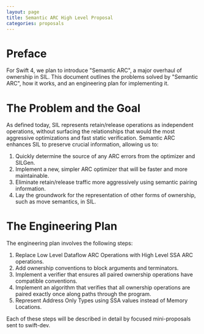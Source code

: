 ```yaml
---
layout: page
title: Semantic ARC High Level Proposal
categories: proposals
---
```


# Preface

For Swift 4, we plan to introduce "Semantic ARC", a major overhaul of ownership
in SIL. This document outlines the problems solved by "Semantic ARC", how it
works, and an engineering plan for implementing it.

# The Problem and the Goal

As defined today, SIL represents retain/release operations as independent
operations, without surfacing the relationships that would the most aggressive
optimizations and fast static verification. Semantic ARC enhances SIL to
preserve crucial information, allowing us to:

1. Quickly determine the source of any ARC errors from the optimizer and SILGen.
2. Implement a new, simpler ARC optimizer that will be faster and more
   maintainable.
3. Eliminate retain/release traffic more aggressively using semantic pairing
   information.
4. Lay the groundwork for the representation of other forms of ownership, such
   as move semantics, in SIL.

# The Engineering Plan

The engineering plan involves the following steps:

1. Replace Low Level Dataflow ARC Operations with High Level SSA ARC operations.
2. Add ownership conventions to block arguments and terminators.
3. Implement a verifier that ensures all paired ownership operations have
   compatible conventions.
4. Implement an algorithm that verifies that all ownership operations are paired
   exactly once along paths through the program.
5. Represent Address Only Types using SSA values instead of Memory Locations.

Each of these steps will be described in detail by focused mini-proposals sent
to swift-dev.
